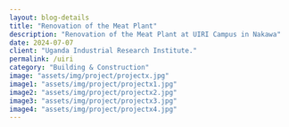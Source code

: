 ```yaml
---  
layout: blog-details  
title: "Renovation of the Meat Plant"  
description: "Renovation of the Meat Plant at UIRI Campus in Nakawa"  
date: 2024-07-07  
client: "Uganda Industrial Research Institute." 
permalink: /uiri   
category: "Building & Construction"
image: "assets/img/project/projectx.jpg"  
image1: "assets/img/project/projectx1.jpg" 
image2: "assets/img/project/projectx2.jpg" 
image3: "assets/img/project/projectx3.jpg" 
image4: "assets/img/project/projectx4.jpg" 
---  
```


